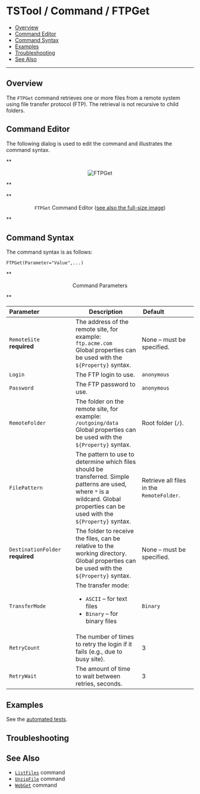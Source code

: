 # TSTool / Command / FTPGet #

* [Overview](#overview)
* [Command Editor](#command-editor)
* [Command Syntax](#command-syntax)
* [Examples](#examples)
* [Troubleshooting](#troubleshooting)
* [See Also](#see-also)

-------------------------

## Overview ##

The `FTPGet` command retrieves one or more files from a remote system using file transfer protocol (FTP).
The retrieval is not recursive to child folders.

## Command Editor ##

The following dialog is used to edit the command and illustrates the command syntax.

**<p style="text-align: center;">
![FTPGet](FTPGet.png)
</p>**

**<p style="text-align: center;">
`FTPGet` Command Editor (<a href="../FTPGet.png">see also the full-size image</a>)
</p>**

## Command Syntax ##

The command syntax is as follows:

```text
FTPGet(Parameter="Value",...)
```
**<p style="text-align: center;">
Command Parameters
</p>**

|**Parameter**&nbsp;&nbsp;&nbsp;&nbsp;&nbsp;&nbsp;&nbsp;&nbsp;&nbsp;&nbsp;&nbsp;&nbsp;&nbsp;&nbsp;&nbsp;&nbsp;&nbsp;&nbsp;&nbsp; | **Description** | **Default**&nbsp;&nbsp;&nbsp;&nbsp;&nbsp;&nbsp;&nbsp;&nbsp;&nbsp;&nbsp;&nbsp;&nbsp;&nbsp;&nbsp;&nbsp;&nbsp; |
| --------------|-----------------|----------------- |
|`RemoteSite`<br>**required**|The address of the remote site, for example: `ftp.acme.com`<br>Global properties can be used with the `${Property}` syntax.|None – must be specified.|
|`Login`|The FTP login to use.|`anonymous`|
|`Password`|The FTP password to use.|`anonymous`|
|`RemoteFolder`|The folder on the remote site, for example: `/outgoing/data`<br>Global properties can be used with the `${Property}` syntax.|Root folder (`/`).|
|`FilePattern`|The pattern to use to determine which files should be transferred.  Simple patterns are used, where `*` is a wildcard.  Global properties can be used with the `${Property}` syntax.|Retrieve all files in the `RemoteFolder`.|
|`DestinationFolder`<br>**required**|The folder to receive the files, can be relative to the working directory.  Global properties can be used with the `${Property}` syntax.|None – must be specified.|
|`TransferMode`|The transfer mode:<ul><li>`ASCII` – for text files</li><li>`Binary` – for binary files</li></ul>|`Binary`|
|`RetryCount`|The number of times to retry the login if it fails (e.g., due to busy site).|3|
|`RetryWait`|The amount of time to wait between retries, seconds.|3|

## Examples ##

See the [automated tests](https://github.com/OpenCDSS/cdss-app-tstool-test/tree/master/test/commands/FTPGet).

## Troubleshooting ##

## See Also ##

* [`ListFiles`](../ListFiles/ListFiles.md) command
* [`UnzipFile`](../UnzipFile/UnzipFile.md) command
* [`WebGet`](../WebGet/WebGet.md) command

